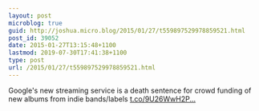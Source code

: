 ```yaml
---
layout: post
microblog: true
guid: http://joshua.micro.blog/2015/01/27/t559897529978859521.html
post_id: 39052
date: 2015-01-27T13:15:48+1100
lastmod: 2019-07-30T17:41:38+1100
type: post
url: /2015/01/27/t559897529978859521.html
---
```

Google's new streaming service is a death sentence for crowd funding of new albums from indie bands/labels [t.co/9U26WwH2P...](http://t.co/9U26WwH2Pu)
